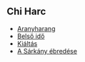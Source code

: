 ## Chi Harc

- [Aranyharang](kepzettsegek.slan/chi_harc_aranyharang.md)
- [Belső idő](kepzettsegek.slan/chi_harc_belso_ido.md)
- [Kiáltás](kepzettsegek.slan/chi_harc_kialtas.md)
- [A Sárkány ébredése](kepzettsegek.slan/chi_harc_sarkany_ebredese.md)
